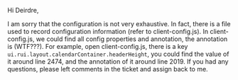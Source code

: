 Hi Deirdre,

I am sorry that the configuration is not very exhaustive.
In fact, there is a file used to record configuration information (refer to client-config.js).
In client-config.js, we could find all config properties and annotation, the annotation is (WTF???). For example, open client-config.js, there is a key  `ui.rui.layout.calendarContainer.headerHeight`, you could find the value of it around line 2474, and the annotation of it around line 2019. 
If you had any questions, please left comments in the ticket and assign back to me.